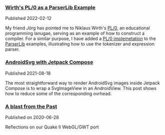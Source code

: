 
### [Wirth's PL/0 as a ParserLib Example](https://github.com/kobjects/parserlib/blob/main/examples/src/commonMain/kotlin/org/kobjects/parserlib/examples/pl0/Parser.kt)

Published 2022-02-12

My friend Jörg has pointed me to Niklaus Wirth's [PL/0](https://en.wikipedia.org/wiki/PL/0), an educational programming lanugae,
serving as an example of how to construct a compiler. For a similar purpose, I have added a 
[PL/0 implemetation](https://github.com/kobjects/parserlib/blob/main/examples/src/commonMain/kotlin/org/kobjects/parserlib/examples/pl0/Parser.kt)
to the [ParserLib](https://github.com/kobjects/parserlib) examples, illustrating how to use the tokenizer and expression parser.

### [AndroidSvg with Jetpack Compose](https://github.com/stefanhaustein/blog/blob/main/Compose/AndroidSvg.md)

Published 2021-08-18

The most straightforward way to render AndroidSvg images inside Jetpack Compose is to wrap a SvgImageView in an AndroidView. 
This post shows how to reduce some of the corresponding ovrhead.

### [A blast from the Past](https://github.com/stefanhaustein/noblog/blob/main/WebGL/BlastFromThePast.md) 

Published on 2020-06-28

Reflections on our Quake II WebGL/GWT port
